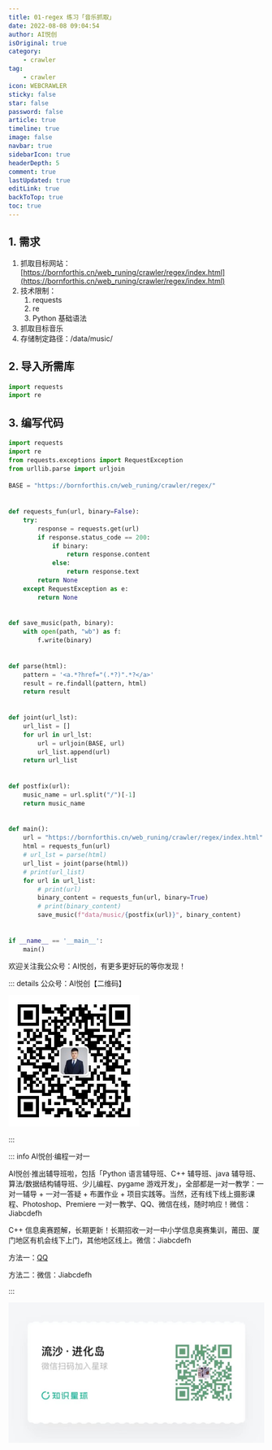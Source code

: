 ```yaml
---
title: 01-regex 练习「音乐抓取」
date: 2022-08-08 09:04:54
author: AI悦创
isOriginal: true
category: 
    - crawler
tag:
    - crawler
icon: WEBCRAWLER
sticky: false
star: false
password: false
article: true
timeline: true
image: false
navbar: true
sidebarIcon: true
headerDepth: 5
comment: true
lastUpdated: true
editLink: true
backToTop: true
toc: true
---
```


## 1. 需求

1. 抓取目标网站：[https://bornforthis.cn/web_runing/crawler/regex/index.html](https://bornforthis.cn/web_runing/crawler/regex/index.html)
2. 技术限制：
    1. requests
    2. re
    3. Python 基础语法
3. 抓取目标音乐
4. 存储制定路径：/data/music/

## 2. 导入所需库

```python
import requests
import re
```



## 3. 编写代码

```python
import requests
import re
from requests.exceptions import RequestException
from urllib.parse import urljoin

BASE = "https://bornforthis.cn/web_runing/crawler/regex/"


def requests_fun(url, binary=False):
    try:
        response = requests.get(url)
        if response.status_code == 200:
            if binary:
                return response.content
            else:
                return response.text
        return None
    except RequestException as e:
        return None


def save_music(path, binary):
    with open(path, "wb") as f:
        f.write(binary)


def parse(html):
    pattern = '<a.*?href="(.*?)".*?</a>'
    result = re.findall(pattern, html)
    return result


def joint(url_lst):
    url_list = []
    for url in url_lst:
        url = urljoin(BASE, url)
        url_list.append(url)
    return url_list


def postfix(url):
    music_name = url.split("/")[-1]
    return music_name


def main():
    url = "https://bornforthis.cn/web_runing/crawler/regex/index.html"
    html = requests_fun(url)
    # url_lst = parse(html)
    url_list = joint(parse(html))
    # print(url_list)
    for url in url_list:
        # print(url)
        binary_content = requests_fun(url, binary=True)
        # print(binary_content)
        save_music(f"data/music/{postfix(url)}", binary_content)


if __name__ == '__main__':
    main()
```

欢迎关注我公众号：AI悦创，有更多更好玩的等你发现！

::: details 公众号：AI悦创【二维码】

![](/gzh.jpg)

:::

::: info AI悦创·编程一对一

AI悦创·推出辅导班啦，包括「Python 语言辅导班、C++ 辅导班、java 辅导班、算法/数据结构辅导班、少儿编程、pygame 游戏开发」，全部都是一对一教学：一对一辅导 + 一对一答疑 + 布置作业 + 项目实践等。当然，还有线下线上摄影课程、Photoshop、Premiere 一对一教学、QQ、微信在线，随时响应！微信：Jiabcdefh

C++ 信息奥赛题解，长期更新！长期招收一对一中小学信息奥赛集训，莆田、厦门地区有机会线下上门，其他地区线上。微信：Jiabcdefh

方法一：[QQ](http://wpa.qq.com/msgrd?v=3&uin=1432803776&site=qq&menu=yes)

方法二：微信：Jiabcdefh

:::

![](/zsxq.jpg)